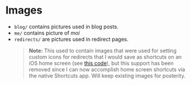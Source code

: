 # Images

- `blog/` contains pictures used in blog posts.
- `me/` contains picture of _moi_
- `redirects/` are pictures used in redirect pages.
  > **Note:** This used to contain images that were used for setting custom icons for redirects that I would save as shortcuts on an iOS home screen (see [this code](https://github.com/izzygomez/izzygomez.github.io/blob/23e3351a100442b8c21e013e7ce84a63588d4714/_layouts/sheet_redirect.html#L25-L27)), but this support has been removed since I can now accomplish home screen shortcuts via the native Shortcuts app. Will keep existing images for posterity.

